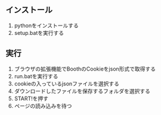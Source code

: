 ## インストール
1. pythonをインストールする
2. setup.batを実行する

## 実行
1. ブラウザの拡張機能でBoothのCookieをjson形式で取得する
2. run.batを実行する
3. cookieの入っているjsonファイルを選択する
4. ダウンロードしたファイルを保存するフォルダを選択する
5. START!を押す
6. ページの読み込みを待つ